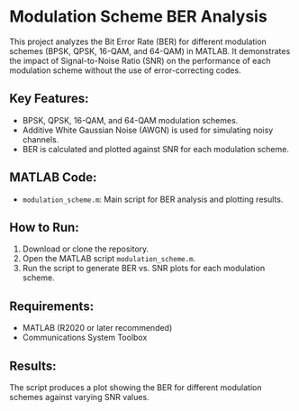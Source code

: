 # Modulation Scheme BER Analysis

This project analyzes the Bit Error Rate (BER) for different modulation schemes (BPSK, QPSK, 16-QAM, and 64-QAM) in MATLAB. It demonstrates the impact of Signal-to-Noise Ratio (SNR) on the performance of each modulation scheme without the use of error-correcting codes.

## Key Features:
- BPSK, QPSK, 16-QAM, and 64-QAM modulation schemes.
- Additive White Gaussian Noise (AWGN) is used for simulating noisy channels.
- BER is calculated and plotted against SNR for each modulation scheme.

## MATLAB Code:
- `modulation_scheme.m`: Main script for BER analysis and plotting results.

## How to Run:
1. Download or clone the repository.
2. Open the MATLAB script `modulation_scheme.m`.
3. Run the script to generate BER vs. SNR plots for each modulation scheme.

## Requirements:
- MATLAB (R2020 or later recommended)
- Communications System Toolbox

## Results:
The script produces a plot showing the BER for different modulation schemes against varying SNR values.
